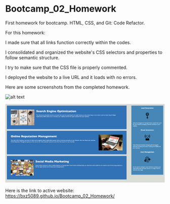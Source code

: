 # Bootcamp_02_Homework
First homework for bootcamp. HTML, CSS, and Git: Code Refactor.

For this homework:

I made sure that all links function correctly within the codes.

I consolidated and organized the website's CSS selectors and properties to follow semantic structure.

I try to make sure that the CSS file is properly commented.

I deployed the website to a live URL and it loads with no errors.

Here are some screenshots from the completed homework.

![alt text](images/Screenshot1.png)

![alt text](images/Screenshot2.png)

Here is the link to active website: https://bxz5089.github.io/Bootcamp_02_Homework/